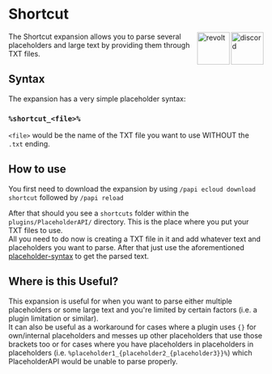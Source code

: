 # Shortcut

<a href="https://discord.gg/6dazXp6" target="_blank">
  <img alt="discord" src="https://cdn.jsdelivr.net/npm/@intergrav/devins-badges@2/assets/minimal/social/discord-singular_vector.svg" height="64" align="right">
</a>
<a href="https://app.revolt.chat/invite/74TpERXA" target="_blank">
  <img alt="revolt" src="https://cdn.jsdelivr.net/npm/@intergrav/devins-badges@2/assets/minimal/social/revolt-singular_vector.svg" height="64" align="right">
</a>

The Shortcut expansion allows you to parse several placeholders and large text by providing them through TXT files.

## Syntax
The expansion has a very simple placeholder syntax:

### `%shortcut_<file>%`
`<file>` would be the name of the TXT file you want to use WITHOUT the `.txt` ending.

## How to use
You first need to download the expansion by using `/papi ecloud download shortcut` followed by `/papi reload`

After that should you see a `shortcuts` folder within the `plugins/PlaceholderAPI/` directory. This is the place where you put your TXT files to use.  
All you need to do now is creating a TXT file in it and add whatever text and placeholders you want to parse. After that just use the aforementioned [placeholder-syntax](#syntax) to get the parsed text.

## Where is this Useful?
This expansion is useful for when you want to parse either multiple placeholders or some large text and you're limited by certain factors (i.e. a plugin limitation or similar).  
It can also be useful as a workaround for cases where a plugin uses `{}` for own/internal placeholders and messes up other placeholders that use those brackets too or for cases where you have placeholders in placeholders in placeholders (i.e. `%placeholder1_{placeholder2_{placeholder3}}%`) which PlaceholderAPI would be unable to parse properly.

